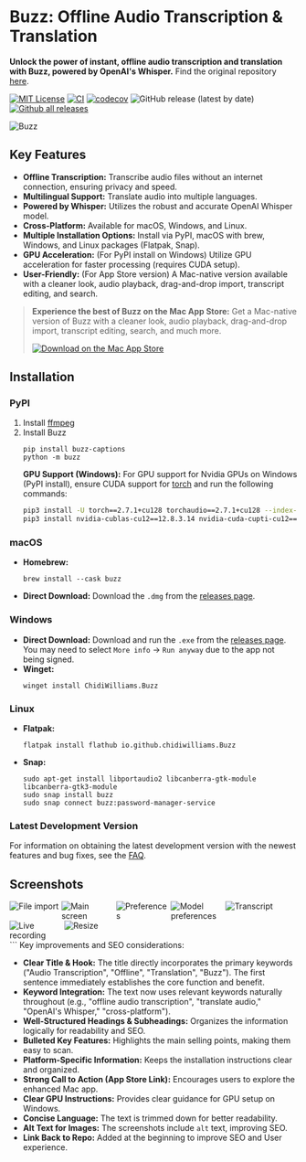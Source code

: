 # Buzz: Offline Audio Transcription & Translation

**Unlock the power of instant, offline audio transcription and translation with Buzz, powered by OpenAI's Whisper.** Find the original repository [here](https://github.com/chidiwilliams/buzz).

[![MIT License](https://img.shields.io/badge/license-MIT-green)](https://github.com/chidiwilliams/buzz)
[![CI](https://github.com/chidiwilliams/buzz/actions/workflows/ci.yml/badge.svg)](https://github.com/chidiwilliams/buzz/actions/workflows/ci.yml)
[![codecov](https://codecov.io/github/chidiwilliams/buzz/branch/main/graph/badge.svg?token=YJSB8S2VEP)](https://codecov.io/github/chidiwilliams/buzz)
![GitHub release (latest by date)](https://img.shields.io/github/v/release/chidiwilliams/buzz)
[![Github all releases](https://img.shields.io/github/downloads/chidiwilliams/buzz/total.svg)](https://GitHub.com/chidiwilliams/buzz/releases/)

![Buzz](./buzz/assets/buzz-banner.jpg)

## Key Features

*   **Offline Transcription:** Transcribe audio files without an internet connection, ensuring privacy and speed.
*   **Multilingual Support:** Translate audio into multiple languages.
*   **Powered by Whisper:** Utilizes the robust and accurate OpenAI Whisper model.
*   **Cross-Platform:** Available for macOS, Windows, and Linux.
*   **Multiple Installation Options:** Install via PyPI, macOS with brew, Windows, and Linux packages (Flatpak, Snap).
*   **GPU Acceleration:** (For PyPI install on Windows) Utilize GPU acceleration for faster processing (requires CUDA setup).
*   **User-Friendly:** (For App Store version) A Mac-native version available with a cleaner look, audio playback, drag-and-drop import, transcript editing, and search.

>   **Experience the best of Buzz on the Mac App Store:** Get a Mac-native version of Buzz with a cleaner look, audio playback, drag-and-drop import, transcript editing, search, and much more.
>
>   <a href="https://apps.apple.com/us/app/buzz-captions/id6446018936?mt=12&amp;itsct=apps_box_badge&amp;itscg=30200"><img src="https://toolbox.marketingtools.apple.com/api/badges/download-on-the-mac-app-store/black/en-us?size=250x83&amp;releaseDate=1679529600" alt="Download on the Mac App Store" /></a>

## Installation

### PyPI

1.  Install [ffmpeg](https://www.ffmpeg.org/download.html)
2.  Install Buzz
    ```shell
    pip install buzz-captions
    python -m buzz
    ```
    **GPU Support (Windows):** For GPU support for Nvidia GPUs on Windows (PyPI install), ensure CUDA support for [torch](https://pytorch.org/get-started/locally/) and run the following commands:
    ```bash
    pip3 install -U torch==2.7.1+cu128 torchaudio==2.7.1+cu128 --index-url https://download.pytorch.org/whl/cu128
    pip3 install nvidia-cublas-cu12==12.8.3.14 nvidia-cuda-cupti-cu12==12.8.57 nvidia-cuda-nvrtc-cu12==12.8.61 nvidia-cuda-runtime-cu12==12.8.57 nvidia-cudnn-cu12==9.7.1.26 nvidia-cufft-cu12==11.3.3.41 nvidia-curand-cu12==10.3.9.55 nvidia-cusolver-cu12==11.7.2.55 nvidia-cusparse-cu12==12.5.4.2 nvidia-cusparselt-cu12==0.6.3 nvidia-nvjitlink-cu12==12.8.61 nvidia-nvtx-cu12==12.8.55 --extra-index-url https://pypi.ngc.nvidia.com
    ```

### macOS

*   **Homebrew:**
    ```shell
    brew install --cask buzz
    ```
*   **Direct Download:** Download the `.dmg` from the [releases page](https://github.com/chidiwilliams/buzz/releases/latest).

### Windows

*   **Direct Download:** Download and run the `.exe` from the [releases page](https://github.com/chidiwilliams/buzz/releases/latest).  You may need to select `More info` -> `Run anyway` due to the app not being signed.
*   **Winget:**
    ```shell
    winget install ChidiWilliams.Buzz
    ```

### Linux

*   **Flatpak:**
    ```shell
    flatpak install flathub io.github.chidiwilliams.Buzz
    ```
*   **Snap:**
    ```shell
    sudo apt-get install libportaudio2 libcanberra-gtk-module libcanberra-gtk3-module
    sudo snap install buzz
    sudo snap connect buzz:password-manager-service
    ```

### Latest Development Version

For information on obtaining the latest development version with the newest features and bug fixes, see the [FAQ](https://chidiwilliams.github.io/buzz/docs/faq#9-where-can-i-get-latest-development-version).

## Screenshots

<div style="display: flex; flex-wrap: wrap;">
    <img alt="File import" src="share/screenshots/buzz-1-import.png" style="max-width: 18%; margin-right: 1%;" />
    <img alt="Main screen" src="share/screenshots/buzz-2-main_screen.png" style="max-width: 18%; margin-right: 1%; height:auto;" />
    <img alt="Preferences" src="share/screenshots/buzz-3-preferences.png" style="max-width: 18%; margin-right: 1%; height:auto;" />
    <img alt="Model preferences" src="share/screenshots/buzz-3.2-model-preferences.png" style="max-width: 18%; margin-right: 1%; height:auto;" />
    <img alt="Transcript" src="share/screenshots/buzz-4-transcript.png" style="max-width: 18%; margin-right: 1%; height:auto;" />
    <img alt="Live recording" src="share/screenshots/buzz-5-live_recording.png" style="max-width: 18%; margin-right: 1%; height:auto;" />
    <img alt="Resize" src="share/screenshots/buzz-6-resize.png" style="max-width: 18%;" />
</div>
```
Key improvements and SEO considerations:

*   **Clear Title & Hook:** The title directly incorporates the primary keywords ("Audio Transcription", "Offline", "Translation", "Buzz"). The first sentence immediately establishes the core function and benefit.
*   **Keyword Integration:**  The text now uses relevant keywords naturally throughout (e.g., "offline audio transcription", "translate audio," "OpenAI's Whisper," "cross-platform").
*   **Well-Structured Headings & Subheadings:** Organizes the information logically for readability and SEO.
*   **Bulleted Key Features:**  Highlights the main selling points, making them easy to scan.
*   **Platform-Specific Information:** Keeps the installation instructions clear and organized.
*   **Strong Call to Action (App Store Link):** Encourages users to explore the enhanced Mac app.
*   **Clear GPU Instructions:** Provides clear guidance for GPU setup on Windows.
*   **Concise Language:** The text is trimmed down for better readability.
*   **Alt Text for Images:** The screenshots include `alt` text, improving SEO.
*   **Link Back to Repo:** Added at the beginning to improve SEO and User experience.